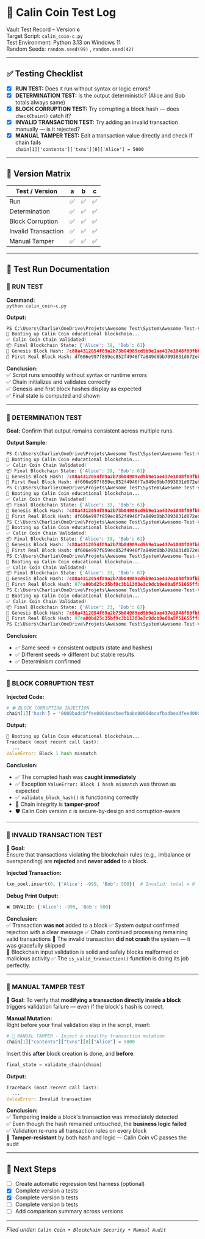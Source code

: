# 🧪 Calin Coin Test Log

Vault Test Record – Version **c**  
Target Script: `calin_coin-c.py`  
Test Environment: Python 3.13 on Windows 11  
Random Seeds: `random.seed(99)`  , `random.seed(42)`  

---

## ✅ Testing Checklist

- [x] **RUN TEST:** Does it run without syntax or logic errors?
- [x] **DETERMINATION TEST:** Is the output deterministic? (Alice and Bob totals always same)
- [x] **BLOCK CORRUPTION TEST:** Try corrupting a block hash — does `checkChain()` catch it?
- [x] **INVALID TRANSACTION TEST:** Try adding an invalid transaction manually — is it rejected?
- [x] **MANUAL TAMPER TEST:** Edit a transaction value directly and check if chain fails  
  `chain[1]['contents']['txns'][0]['Alice'] = 5000`

---

## 🧾 Version Matrix

| Test / Version      | a   | b   | c   |
| ------------------- | --- | --- | --- |
| Run                 | ✅   | ✅   | ✅   |
| Determination       | ✅   | ✅   | ✅   |
| Block Corruption    | ✅   | ✅   | ✅   |
| Invalid Transaction | ✅   | ✅   | ✅   |
| Manual Tamper       | ✅   | ✅   | ✅   |

---

## 🔬 Test Run Documentation

### 🧪 RUN TEST

**Command:**  
`python calin_coin-c.py`

**Output:**  
```python
PS C:\Users\Charlie\OneDrive\Projets\Awesome Test\System\Awesome-Test-Vault> & C:/Users/Charlie/AppData/Local/Microsoft/WindowsApps/python3.13.exe "c:/Users/Charlie/OneDrive/Projets/Awesome Test/System/Awesome-Test-Vault/VAULT/Learnings/Blockchain/test_coin_calin-c.py"
🚀 Booting up Calin Coin educational blockchain...
✅ Calin Coin Chain Validated!
📦 Final Blockchain State: {'Alice': 39, 'Bob': 61}
🔗 Genesis Block Hash: 7c88a4312054f89a2b73b04989cd9b9e1ae437e1048f89fbb4e18a08479de507
🔗 First Real Block Hash: df606e997f859ec852f4946f7a849d0bb7093831d072ebe18fa18ca1df9a4c8d
```

**Conclusion:**  
✅ Script runs smoothly without syntax or runtime errors  
✅ Chain initializes and validates correctly  
✅ Genesis and first block hashes display as expected  
✅ Final state is computed and shown

---

### 🧪 DETERMINATION TEST

**Goal:** Confirm that output remains consistent across multiple runs.

**Output Sample:**  
```python
PS C:\Users\Charlie\OneDrive\Projets\Awesome Test\System\Awesome-Test-Vault> & C:/Users/Charlie/AppData/Local/Microsoft/WindowsApps/python3.13.exe "c:/Users/Charlie/OneDrive/Projets/Awesome Test/System/Awesome-Test-Vault/VAULT/Learnings/Blockchain/test_coin_calin-c.py"
🚀 Booting up Calin Coin educational blockchain...
✅ Calin Coin Chain Validated!
📦 Final Blockchain State: {'Alice': 39, 'Bob': 61}
🔗 Genesis Block Hash: 7c88a4312054f89a2b73b04989cd9b9e1ae437e1048f89fbb4e18a08479de507
🔗 First Real Block Hash: df606e997f859ec852f4946f7a849d0bb7093831d072ebe18fa18ca1df9a4c8d
PS C:\Users\Charlie\OneDrive\Projets\Awesome Test\System\Awesome-Test-Vault> & C:/Users/Charlie/AppData/Local/Microsoft/WindowsApps/python3.13.exe "c:/Users/Charlie/OneDrive/Projets/Awesome Test/System/Awesome-Test-Vault/VAULT/Learnings/Blockchain/test_coin_calin-c.py"
🚀 Booting up Calin Coin educational blockchain...
✅ Calin Coin Chain Validated!
📦 Final Blockchain State: {'Alice': 39, 'Bob': 61}
🔗 Genesis Block Hash: 7c88a4312054f89a2b73b04989cd9b9e1ae437e1048f89fbb4e18a08479de507
🔗 First Real Block Hash: df606e997f859ec852f4946f7a849d0bb7093831d072ebe18fa18ca1df9a4c8d
PS C:\Users\Charlie\OneDrive\Projets\Awesome Test\System\Awesome-Test-Vault> & C:/Users/Charlie/AppData/Local/Microsoft/WindowsApps/python3.13.exe "c:/Users/Charlie/OneDrive/Projets/Awesome Test/System/Awesome-Test-Vault/VAULT/Learnings/Blockchain/test_coin_calin-c.py"
🚀 Booting up Calin Coin educational blockchain...
✅ Calin Coin Chain Validated!
📦 Final Blockchain State: {'Alice': 39, 'Bob': 61}
🔗 Genesis Block Hash: 7c88a4312054f89a2b73b04989cd9b9e1ae437e1048f89fbb4e18a08479de507
🔗 First Real Block Hash: df606e997f859ec852f4946f7a849d0bb7093831d072ebe18fa18ca1df9a4c8d
PS C:\Users\Charlie\OneDrive\Projets\Awesome Test\System\Awesome-Test-Vault> & C:/Users/Charlie/AppData/Local/Microsoft/WindowsApps/python3.13.exe "c:/Users/Charlie/OneDrive/Projets/Awesome Test/System/Awesome-Test-Vault/VAULT/Learnings/Blockchain/test_coin_calin-c.py"
🚀 Booting up Calin Coin educational blockchain...
✅ Calin Coin Chain Validated!
📦 Final Blockchain State: {'Alice': 33, 'Bob': 67}
🔗 Genesis Block Hash: 7c88a4312054f89a2b73b04989cd9b9e1ae437e1048f89fbb4e18a08479de507  
🔗 First Real Block Hash: 974a00bd25c35bf9c3b11383e3c9dcb9e00a5f51655ffd9c026eff682f2b82fe
PS C:\Users\Charlie\OneDrive\Projets\Awesome Test\System\Awesome-Test-Vault> & C:/Users/Charlie/AppData/Local/Microsoft/WindowsApps/python3.13.exe "c:/Users/Charlie/OneDrive/Projets/Awesome Test/System/Awesome-Test-Vault/VAULT/Learnings/Blockchain/test_coin_calin-c.py"
🚀 Booting up Calin Coin educational blockchain...
✅ Calin Coin Chain Validated!
📦 Final Blockchain State: {'Alice': 33, 'Bob': 67}
🔗 Genesis Block Hash: 7c88a4312054f89a2b73b04989cd9b9e1ae437e1048f89fbb4e18a08479de507  
🔗 First Real Block Hash: 974a00bd25c35bf9c3b11383e3c9dcb9e00a5f51655ffd9c026eff682f2b82fe
PS C:\Users\Charlie\OneDrive\Projets\Awesome Test\System\Awesome-Test-Vault> 
```

**Conclusion:**  
- ✅ Same seed → consistent outputs (state and hashes)
- ✅ Different seeds → different but stable results
- ✅ Determinism confirmed

---

### 🧪 BLOCK CORRUPTION TEST

**Injected Code:**  
```python
# ⛔️ BLOCK CORRUPTION INJECTION
chain[1]['hash'] = "0000badc0ffee000deadbeefbabe0000decafbadbeadfeed0000c0de12345678"
```

**Output:**  
```python
🚀 Booting up Calin Coin educational blockchain...
Traceback (most recent call last):
  ...
ValueError: Block 1 hash mismatch
```

**Conclusion:**  
- ✅ The corrupted hash was **caught immediately**
- ✅ Exception `ValueError: Block 1 hash mismatch` was thrown as expected
- ✅ `validate_block_hash()` is functioning correctly
- 🔐 Chain integrity is **tamper-proof**
- 🛡️ Calin Coin version c is secure-by-design and corruption-aware

---

### 🧪 INVALID TRANSACTION TEST
**🎯 Goal:**  
Ensure that transactions violating the blockchain rules (e.g., imbalance or overspending) are **rejected** and **never added** to a block.

**Injected Transaction:**  
```python
txn_pool.insert(0, {'Alice': -999, 'Bob': 500})  # Invalid: total ≠ 0
```

**Debug Print Output:**  
```python
❌ INVALID: {'Alice': -999, 'Bob': 500}
```

**Conclusion:**  
✅ Transaction **was not** added to a block 
✅ System output confirmed rejection with a clear message
✅ Chain continued processing remaining valid transactions
🧱 The invalid transaction **did not crash** the system — it was gracefully skipped  
🔐 Blockchain input validation is solid and safely blocks malformed or malicious activity
✅ The `is_valid_transaction()` function is doing its job perfectly.

---

### 🧪 MANUAL TAMPER TEST

**🎯 Goal:** To verify that **modifying a transaction directly inside a block** triggers validation failure — even if the block's hash is correct.

**Manual Mutation:**  
Right before your final validation step in the script, insert:
```python
# 🧪 MANUAL TAMPER - Inject a stealthy transaction mutation
chain[1]["contents"]["txns"][0]["Alice"] = 5000
```
Insert this **after** block creation is done, and **before**:
```python
final_state = validate_chain(chain)
```


**Output:**  
```python
Traceback (most recent call last):
  ...
ValueError: Invalid transaction
```

**Conclusion:**  
✅ Tampering **inside** a block's transaction was immediately detected  
✅ Even though the hash remained untouched, the **business logic failed**  
✅ Validation re-runs all transaction rules on every block  
🔐 **Tamper-resistant** by both hash and logic — Calin Coin vC passes the audit

---
## 🔁 Next Steps

- [ ] Create automatic regression test harness (optional)
- [x] Complete version a tests
- [x] Complete version b tests
- [ ] Complete version b tests
- [ ] Add comparison summary across versions

---

*Filed under: `Calin Coin • Blockchain Security • Manual Audit`*
